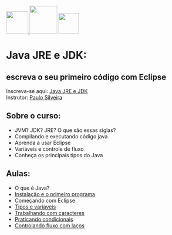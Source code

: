 <a href="https://cursos.alura.com.br/course/java-primeiros-passos"/> <img src="https://cursos.alura.com.br/assets/images/logos/logo-alura.svg" height="60"> </a> <img src="https://cdn.jsdelivr.net/gh/devicons/devicon/icons/java/java-original.svg" height="75"/> <a href="https://www.eclipse.org/downloads/packages/release/2021-12/r/eclipse-ide-java-developers"/> <img src="https://www.eclipse.org/org/artwork/images/eclipse_ide_logo.png" height="55"/>
</a>
# Java JRE e JDK:</br>
## escreva o seu primeiro código com Eclipse

Inscreva-se aqui:
[Java JRE e JDK](https://cursos.alura.com.br/course/java-primeiros-passos)</br>
Instrutor:
[Paulo Silveira](https://cursos.alura.com.br/user/paulo-silveira)

## Sobre o curso:
- JVM? JDK? JRE? O que são essas siglas?
- Compilando e executando código java
- Aprenda a usar Eclipse
- Variáveis e controle de fluxo
- Conheça os principais tipos do Java

## Aulas:
- O que é Java?
- [Instalação e o primeiro programa](https://github.com/nogran/java_alura/tree/main/02.Instalacao_e_o_primeiro_programa)
- Começando com Eclipse
- [Tipos e variáveis](https://github.com/nogran/java_alura/tree/main/04.Tipos_e_variaveis)
- [Trabalhando com caracteres](https://github.com/nogran/java_alura/tree/main/05.Trabalhando_com_caracteres)
- [Praticando condicionais](https://github.com/nogran/java_alura/tree/main/06.Praticando_condicionais)
- [Controlando fluxo com laços](https://github.com/nogran/java_alura/tree/main/07.Controlando_fluxo_com_lacos)
